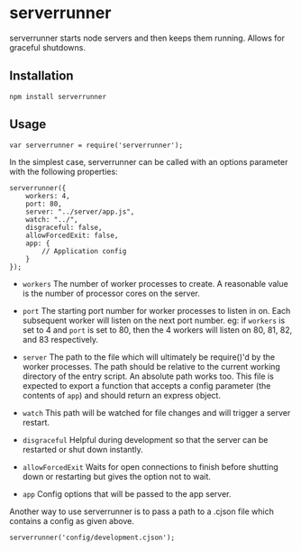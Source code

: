 serverrunner
============

serverrunner starts node servers and then keeps them running. Allows for graceful shutdowns.


Installation
------------

    npm install serverrunner


Usage
-----

    var serverrunner = require('serverrunner');

In the simplest case, serverrunner can be called with an options parameter with
the following properties:

    serverrunner({
        workers: 4,
        port: 80,
        server: "../server/app.js",
        watch: "../",
        disgraceful: false,
        allowForcedExit: false,
        app: {
            // Application config
        }
    });

  - `workers`
  The number of worker processes to create. A reasonable value is the number of
  processor cores on the server.

  - `port`
  The starting port number for worker processes to listen in on. Each subsequent
  worker will listen on the next port number. eg: if `workers` is set to 4 and
  `port` is set to 80, then the 4 workers will listen on 80, 81, 82, and 83
  respectively.

  - `server`
  The path to the file which will ultimately be require()'d by the worker
  processes. The path should be relative to the current working directory of the
  entry script. An absolute path works too. This file is expected to export a
  function that accepts a config parameter (the contents of `app`) and should
  return an express object.

  - `watch`
  This path will be watched for file changes and will trigger a server restart.

  - `disgraceful`
  Helpful during development so that the server can be restarted or shut down
  instantly.

  - `allowForcedExit`
  Waits for open connections to finish before shutting down or restarting but
  gives the option not to wait.

  - `app`
  Config options that will be passed to the app server.

Another way to use serverrunner is to pass a path to a .cjson file which
contains a config as given above.

    serverrunner('config/development.cjson');

